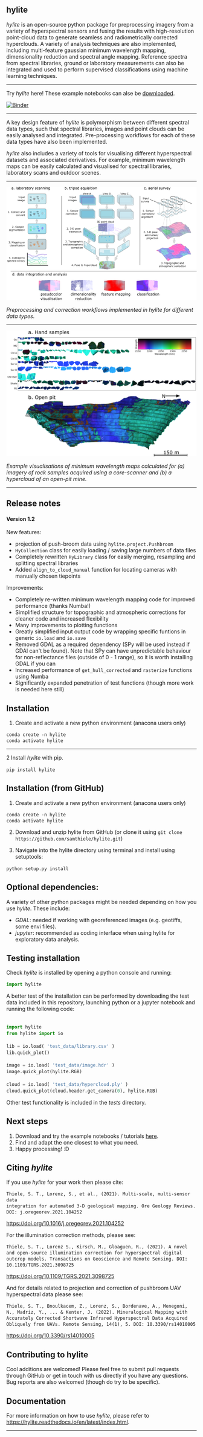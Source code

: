 hylite
----------

*hylite* is an open-source python package for preprocessing imagery from a variety of hyperspectral sensors
and fusing the results with high-resolution point-cloud data to generate seamless and radiometrically corrected
hyperclouds.  A variety of analysis techniques are also implemented, including multi-feature gaussian minimum wavelength mapping,
dimensionality reduction and spectral angle mapping. Reference spectra from spectral libraries, ground or laboratory measurements
can also be integrated and used to perform supervised classifications using machine learning techniques.

--------

Try *hylite* here! These example notebooks can alse be [downloaded](https://github.com/samthiele/hylite_demo2).

[![Binder](https://mybinder.org/badge_logo.svg)](https://mybinder.org/v2/gh/samthiele/hylite_demo2/HEAD)

--------

A key design feature of *hylite* is polymorphism between different spectral data types, such that spectral libraries,
images and point clouds can be easily analysed and integrated. Pre-processing workflows for each of these
data types have also been implemented.

*hylite* also includes a variety of tools for visualising different hyperspectral datasets and associated derivatives. For
example, minimum wavelength maps can be easily calculated and visualised for spectral libraries, laboratory scans and
outdoor scenes.

------

![workflow image](docs/workflow.png)


*Preprocessing and correction workflows implemented in hylite for different data types.*

-----------

![hypercloud image](docs/mwl.png)


*Example visualisations of minimum wavelength maps calculated for (a) imagery of rock samples acquired using a core-scanner
and (b) a hypercloud of an open-pit mine.*

----------


Release notes
--------------

#### Version 1.2

New features:
* projection of push-broom data using `hylite.project.Pushbroom`
* `HyCollection` class for easily loading / saving large numbers of data files 
* Completely rewritten `HyLibrary` class for easily merging, resampling and splitting spectral libraries
* Added `align_to_cloud_manual` function for locating cameras with manually chosen tiepoints

Improvements:
* Completely re-written minimum wavelength mapping code for improved performance (thanks Numba!)
* Simplified structure for topographic and atmospheric corrections for cleaner code and increased flexibility
* Many improvements to plotting functions
* Greatly simplified input output code by wrapping specific funtions in generic `io.load` and `io.save`
* Removed GDAL as a required dependency (SPy will be used instead if GDAl can't be found). Note that SPy can have 
  unpredictable behaviour for non-reflectance files (outside of 0 - 1 range), so it is worth installing GDAL if you can
* Increased performance of `get_hull_corrected` and `rasterize` functions using Numba
* Significantly expanded penetration of test functions (though more work is needed here still)

Installation
--------------

1. Create and activate a new python environment (anacona users only)

```
conda create -n hylite
conda activate hylite
````


------------

2 Install *hylite* with pip.

`pip install hylite`


Installation (from GitHub)
--------------

1. Create and activate a new python environment (anacona users only)

```
conda create -n hylite
conda activate hylite
````

2. Download and unzip hylite from GitHub (or clone it using `git clone https://github.com/samthiele/hylite.git`)

3. Navigate into the hylite directory using terminal and install using setuptools:

`python setup.py install`


Optional dependencies:
------------

A variety of other python packages might be needed depending on how you use _hylite_. These include:
 - _GDAL_: needed if working with georeferenced images (e.g. geotiffs, some envi files).
 - _jupyter_: recommended as coding interface when using hylite for exploratory data analysis.


Testing installation
----------------------

Check *hylite* is installed by opening a python console and running:

```python
import hylite
```

A better test of the installation can be performed by downloading the test data included in this repository, launching python or a jupyter notebook
and running the following code:

```python

import hylite
from hylite import io

lib = io.load( 'test_data/library.csv' )
lib.quick_plot()

image = io.load( 'test_data/image.hdr' )
image.quick_plot(hylite.RGB)

cloud = io.load( 'test_data/hypercloud.ply' )
cloud.quick_plot(cloud.header.get_camera(0), hylite.RGB)
```

Other test functionality is included in the _tests_ directory.

Next steps
-------------

1. Download and try the example notebooks / tutorials [here](https://github.com/samthiele/hylite_demo2).
2. Find and adapt the one closest to what you need.
3. Happy processing! :D

Citing *hylite*
---------------

If you use *hylite* for your work then please cite:


```
Thiele, S. T., Lorenz, S., et al., (2021). Multi-scale, multi-sensor data
integration for automated 3-D geological mapping. Ore Geology Reviews. DOI: j.oregeorev.2021.104252
```
https://doi.org/10.1016/j.oregeorev.2021.104252

For the illumination correction methods, please see:
```
Thiele, S. T., Lorenz S., Kirsch, M., Gloaguen, R., (2021). A novel and open-source illumination correction for hyperspectral digital outcrop models. Transactions on Geoscience and Remote Sensing. DOI: 10.1109/TGRS.2021.3098725
```
https://doi.org/10.1109/TGRS.2021.3098725

And for details related to projection and correction of pushbroom UAV hyperspectral data please see:

```
Thiele, S. T., Bnoulkacem, Z., Lorenz, S., Bordenave, A., Menegoni, N., Madriz, Y., ... & Kenter, J. (2022). Mineralogical Mapping with Accurately Corrected Shortwave Infrared Hyperspectral Data Acquired Obliquely from UAVs. Remote Sensing, 14(1), 5. DOI: 10.3390/rs14010005
```
https://doi.org/10.3390/rs14010005


Contributing to  hylite
-------------------------

Cool additions are welcomed!
Please feel free to submit pull requests through GitHub or get in touch with us directly if
you have any questions. Bug reports are also welcomed (though do try to be specific).

Documentation
---------------

For more information on how to use *hylite*, please refer to https://hylite.readthedocs.io/en/latest/index.html.

---------------
